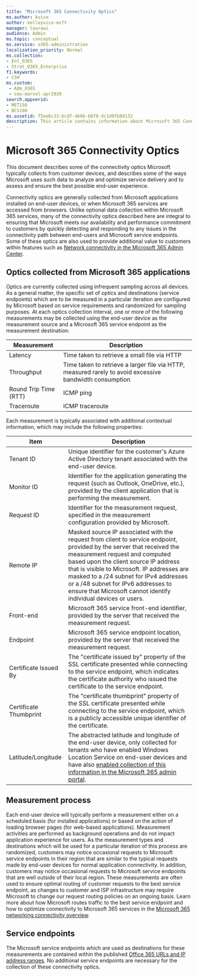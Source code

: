 ```yaml
---
title: "Microsoft 365 Connectivity Optics"
ms.author: kvice
author: kelleyvice-msft
manager: laurawi
audience: Admin
ms.topic: conceptual
ms.service: o365-administration
localization_priority: Normal
ms.collection:
- Ent_O365
- Strat_O365_Enterprise
f1.keywords:
- CSH
ms.custom: 
 - Adm_O365
 - seo-marvel-apr2020
search.appverid:
- MET150
- BCS160
ms.assetid: f5ee6c33-bcd7-4b0b-b0f8-dc1d9fb8d132
description: This article contains information about Microsoft 365 Connectivity Optics.
---
```


# Microsoft 365 Connectivity Optics

This document describes some of the connectivity optics Microsoft typically collects from customer devices, and describes some of the ways Microsoft uses such data to analyze and optimize service delivery and to assess and ensure the best possible end-user experience.

Connectivity optics are generally collected from Microsoft applications installed on end-user devices, or when Microsoft 365 services are accessed from browsers. Unlike optional data collection within Microsoft 365 services, many of the connectivity optics described here are integral to ensuring that Microsoft meets our availability and performance commitment to customers by quickly detecting and responding to any issues in the connectivity path between end-users and Microsoft service endpoints. Some of these optics are also used to provide additional value to customers within features such as [Network connectivity in the Microsoft 365 Admin Center](office-365-network-mac-perf-overview.md).

## Optics collected from Microsoft 365 applications

Optics are currently collected using infrequent sampling across all devices. As a general matter, the specific set of optics and destinations (service endpoints) which are to be measured in a particular iteration are configured by Microsoft based on service requirements and randomized for sampling purposes.
At each optics collection interval, one or more of the following measurements may be collected using the end-user device as the measurement source and a Microsoft 365 service endpoint as the measurement destination:

| Measurement | Description |
| --- | --- |
| Latency | Time taken to retrieve a small file via HTTP |
| Throughput | Time taken to retrieve a larger file via HTTP, measured rarely to avoid excessive bandwidth consumption |
| Round Trip Time (RTT) | ICMP ping |
| Traceroute | ICMP traceroute |

Each measurement is typically associated with additional contextual information, which may include the following properties:

| Item | Description |
| --- | --- |
| Tenant ID | Unique identifier for the customer's Azure Active Directory tenant associated with the end-user device. |
| Monitor ID | Identifier for the application generating the request (such as Outlook, OneDrive, etc.), provided by the client application that is performing the measurement. |
| Request ID | Identifier for the measurement request, specified in the measurement configuration provided by Microsoft. |
| Remote IP | Masked source IP associated with the request from client to service endpoint, provided by the server that received the measurement request and computed based upon the client source IP address that is visible to Microsoft. IP addresses are masked to a /24 subnet for IPv4 addresses or a /48 subnet for IPv6 addresses to ensure that Microsoft cannot identify individual devices or users. |
| Front-end | Microsoft 365 service front-end identifier, provided by the server that received the measurement request. |
| Endpoint | Microsoft 365 service endpoint location, provided by the server that received the measurement request. |
| Certificate Issued By | The "certificate issued by" property of the SSL certificate presented while connecting to the service endpoint, which indicates the certificate authority who issued the certificate to the service endpoint. |
| Certificate Thumbprint | The "certificate thumbprint" property of the SSL certificate presented while connecting to the service endpoint, which is a publicly accessible unique identifier of the certificate. |
| Latitude/Longitude | The abstracted latitude and longitude of the end-user device, only collected for tenants who have enabled Windows Location Service on end-user devices and have also [enabled collection of this information in the Microsoft 365 admin portal](office-365-network-mac-perf-overview.md#1-enable-windows-location-services). |

## Measurement process

Each end-user device will typically perform a measurement either on a scheduled basis (for installed applications) or based on the action of loading browser pages (for web-based applications). Measurement activities are performed as background operations and do not impact application experience for users. As the measurement types and destinations which will be used for a particular iteration of this process are randomized, customers may notice occasional requests to Microsoft service endpoints in their region that are similar to the typical requests made by end-user devices for normal application connectivity. In addition, customers may notice occasional requests to Microsoft service endpoints that are well outside of their local region. These measurements are often used to ensure optimal routing of customer requests to the best service endpoint, as changes to customer and ISP infrastructure may require Microsoft to change our request routing policies on an ongoing basis. Learn more about how Microsoft routes traffic to the best service endpoint and how to optimize connectivity to Microsoft 365 services in the [Microsoft 365 networking connectivity overview](microsoft-365-networking-overview.md).

## Service endpoints

The Microsoft service endpoints which are used as destinations for these measurements are contained within the published [Office 365 URLs and IP address ranges](urls-and-ip-address-ranges.md). No additional service endpoints are necessary for the collection of these connectivity optics.
